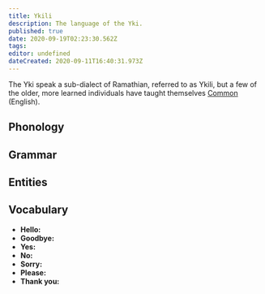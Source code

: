 ```yaml
---
title: Ykili
description: The language of the Yki.
published: true
date: 2020-09-19T02:23:30.562Z
tags: 
editor: undefined
dateCreated: 2020-09-11T16:40:31.973Z
---
```


The Yki speak a sub-dialect of Ramathian, referred to as Ykili, but a few of the older, more learned individuals have taught themselves [Common](/languages/common) (English).

## Phonology

## Grammar

## Entities

## Vocabulary

- **Hello:** 
- **Goodbye:** 
- **Yes:** 
- **No:** 
- **Sorry:** 
- **Please:** 
- **Thank you:** 